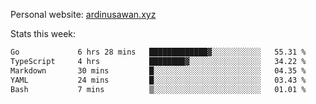 Personal website: [ardinusawan.xyz](https://ardinusawan.xyz)

Stats this week:
<!--START_SECTION:waka-->

```txt
Go             6 hrs 28 mins   █████████████▓░░░░░░░░░░░   55.31 %
TypeScript     4 hrs           ████████▓░░░░░░░░░░░░░░░░   34.22 %
Markdown       30 mins         █░░░░░░░░░░░░░░░░░░░░░░░░   04.35 %
YAML           24 mins         █░░░░░░░░░░░░░░░░░░░░░░░░   03.43 %
Bash           7 mins          ▒░░░░░░░░░░░░░░░░░░░░░░░░   01.01 %
```

<!--END_SECTION:waka-->

